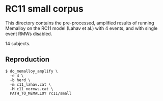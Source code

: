 # RC11 small corpus

This directory contains the pre-processed, amplified results of running
Memalloy on the RC11 model (Lahav et al.) with 4 events, and with single event
RMWs disabled.

14 subjects.

## Reproduction

```shell
$ do_memalloy_amplify \
  -e 4 \
  -b herd \
  -m c11_lahav.cat \
  -M c11_normws.cat \
  PATH_TO_MEMALLOY rc11/small
```
